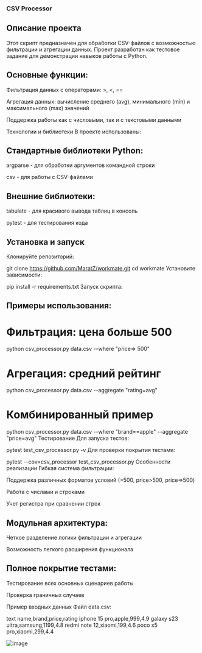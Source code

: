 ### CSV Processor
## Описание проекта
Этот скрипт предназначен для обработки CSV-файлов с возможностью фильтрации и агрегации данных. Проект разработан как тестовое задание для демонстрации навыков работы с Python.

## Основные функции:

Фильтрация данных с операторами: >, <, ==

Агрегация данных: вычисление среднего (avg), минимального (min) и максимального (max) значений

Поддержка работы как с числовыми, так и с текстовыми данными

Технологии и библиотеки
В проекте использованы:

## Стандартные библиотеки Python:

argparse - для обработки аргументов командной строки

csv - для работы с CSV-файлами

## Внешние библиотеки:

tabulate - для красивого вывода таблиц в консоль

pytest - для тестирования кода

## Установка и запуск
Клонируйте репозиторий:


git clone https://github.com/MaratZ/workmate.git
cd workmate
Установите зависимости:


pip install -r requirements.txt
Запуск скрипта:

## Примеры использования:


# Фильтрация: цена больше 500
python csv_processor.py data.csv --where "price=> 500"

# Агрегация: средний рейтинг
python csv_processor.py data.csv --aggregate "rating=avg"

# Комбинированный пример
python csv_processor.py data.csv --where "brand==apple" --aggregate "price=avg"
Тестирование
Для запуска тестов:


pytest test_csv_processor.py -v
Для проверки покрытия тестами:


pytest --cov=csv_processor test_csv_processor.py
Особенности реализации
Гибкая система фильтрации:

Поддержка различных форматов условий (>500, price>500, price=>500)

Работа с числами и строками

Учет регистра при сравнении строк

## Модульная архитектура:

Четкое разделение логики фильтрации и агрегации

Возможность легкого расширения функционала

## Полное покрытие тестами:

Тестирование всех основных сценариев работы

Проверка граничных случаев

Пример входных данных
Файл data.csv:

text
name,brand,price,rating
iphone 15 pro,apple,999,4.9
galaxy s23 ultra,samsung,1199,4.8
redmi note 12,xiaomi,199,4.6
poco x5 pro,xiaomi,299,4.4

![image](https://github.com/user-attachments/assets/b35a6978-f047-47fd-b3f7-4b4af6bd44d3)


